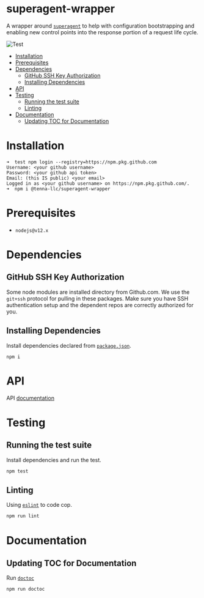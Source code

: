 # superagent-wrapper
A wrapper around [`superagent`](https://www.npmjs.com/package/superagent) to help with configuration bootstrapping and enabling new control points into the response portion of a request life cycle.

![Test](https://github.com/tenna-llc/superagent-wrapper/workflows/Test/badge.svg)
<!-- START doctoc generated TOC please keep comment here to allow auto update -->
<!-- DON'T EDIT THIS SECTION, INSTEAD RE-RUN doctoc TO UPDATE -->


- [Installation](#installation)
- [Prerequisites](#prerequisites)
- [Dependencies](#dependencies)
  - [GitHub SSH Key Authorization](#github-ssh-key-authorization)
  - [Installing Dependencies](#installing-dependencies)
- [API](#api)
- [Testing](#testing)
  - [Running the test suite](#running-the-test-suite)
  - [Linting](#linting)
- [Documentation](#documentation)
  - [Updating TOC for Documentation](#updating-toc-for-documentation)

<!-- END doctoc generated TOC please keep comment here to allow auto update -->

# Installation
```
➜  test npm login --registry=https://npm.pkg.github.com
Username: <your github username>
Password: <your github api token>
Email: (this IS public) <your email>
Logged in as <your github username> on https://npm.pkg.github.com/.
➜  npm i @tenna-llc/superagent-wrapper
```

# Prerequisites

* `nodejs@v12.x`

# Dependencies

## GitHub SSH Key Authorization
Some node modules are installed directory from Github.com.  We use the `git+ssh` protocol for pulling in these packages.  Make sure you have SSH authentication setup and the dependent repos are correctly authorized for you.

## Installing Dependencies
Install dependencies declared from [`package.json`](package.json).

```
npm i
```

# API
API [documentation](API.md)

# Testing

## Running the test suite
Install dependencies and run the test.

```bash
npm test
```

## Linting
Using [`eslint`](https://eslint.org/) to code cop.

```bash
npm run lint
```

# Documentation

## Updating TOC for Documentation
Run [`doctoc`](https://github.com/thlorenz/doctoc)

```bash
npm run doctoc
```


